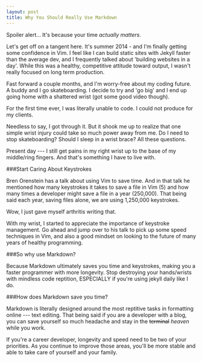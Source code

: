 ```yaml
---
layout: post
title: Why You Should Really Use Markdown
---
```


Spoiler alert... It's because your time *actually matters*.


Let's get off on a tangent here. It's summer 2014 - and I'm finally getting some confidence in Vim. I feel like I can build static sites with Jekyll faster than the average dev, and I frequently talked about 'building websites in a day'. While this was a healthy, competitive attitude toward output, I wasn't really focused on long term production.

Fast forward a couple months, and I'm worry-free about my coding future. A buddy and I go skateboarding. I decide to try and 'go big' and I end up going home with a shattered wrist (got some good video though). 

For the first time ever, I was literally unable to code. I could not produce for my clients.

Needless to say, I got through it. But it shook me up to realize that one simple wrist injury could take so much power away from me. Do I need to stop skateboarding? Should I sleep in a wrist brace? All these questions.

Present day --- I still get pains in my right wrist up to the base of my middle/ring fingers. And that's something I have to live with.

###Start Caring About Keystrokes

Bren Orenstein has a talk about using Vim to save time. And in that talk he mentioned how many keystrokes it takes to save a file in Vim (5) and how many times a developer might save a file in a year (250,000). That being said each year, saving files alone, we are using 1,250,000 keystrokes. 

Wow, I just gave myself arthritis writing that.

With my wrist, I started to appreciate the importance of keystroke management. Go ahead and jump over to his talk to pick up some speed techniques in Vim, and also a good mindset on looking to the future of many years of healthy programming.

###So why use Markdown?

Because Markdown ultimately saves you time and keystrokes, making you a faster programmer with more longevity. Stop destroying your hands/wrists with mindless code reptition, ESPECIALLY if you're using jekyll daily like I do.

###How does Markdown save you time?

Markdown is literally designed around the most reptitive tasks in formatting online --- text editing. That being said if you are a developer with a blog, you can save yourself so much headache and stay in the <s>terminal</s> *heaven* while you work.

If you're a career developer, longevity and speed need to be two of your priorities. As you continue to improve those areas, you'll be more stable and able to take care of yourself and your family.

